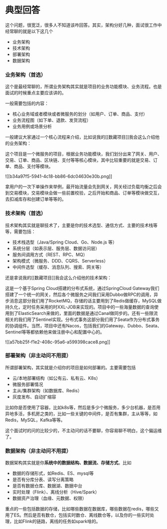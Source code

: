 # 典型回答


这个问题，很宽泛，很多人不知道该咋回答。其实，架构分好几种，面试很工作中经常聊的就是以下这几个



+ 业务架构
+ 技术架构
+ 部署架构
+ 数据架构



### 业务架构（首选）


这个是最经常聊的，所谓业务架构其实就是项目的业务功能模块、业务流程。也是面试的时候重点主要应该讲的。



一般需要包括的内容：



+ 核心业务域或者模块或者微服务的划分（如用户、订单、商品、支付）
+ 业务流程图（如下单、退款、发货流程）
+ 业务用例或场景分析



一般建议大家通过一个核心流程来介绍，比如说我的[[数藏项目]]我会这么介绍他的业务架构：



这个项目是一个微服务的项目，根据业务功能模块，我们划分出来了网关、用户、交易、订单、商品、区块链、支付等等核心模块，其中比较重要的就是交易、订单、商品、支付等模块。



![[b34a97f5-5941-4c18-bb86-6dc04630e30b.png]]



拿用户的一次下单操作来举例，最开始流量会先到网关，网关经过负载均衡之后会到交易模块，交易模块会做一些前置校验，之后开始和商品、订单等模块做交互，去扣减库存和创建订单等等的。





### 技术架构（首选）


技术架构其实就是聊技术了，主要是你的技术选型、通信方式、主要的技术栈等等，需要包括：



+ 技术栈选型（Java/Spring Cloud、Go、Node.js 等）
+ 系统分层（如表示层、服务层、数据访问层）
+ 服务间调用方式（REST、RPC、MQ）
+ 架构模式（微服务、DDD、CQRS、Serverless）
+ 中间件选型（缓存、消息队列、搜索、网关等）





还是拿说我的[[数藏项目]]我会这么介绍他的技术架构：



这是一个基于Spring Cloud搭建的分布式系统，通过SpringCloud Gateway我们搭建了一个统一的网关，然后各个微服务之间我们采用Dubbo做RPC的调用，异步消息这部分我们用了RocketMQ，存储的话主要用到了Redis做缓存，MySQL做持久化，定时任务采用的时XXL-JOB来实现的。项目中的一些海量数据的查询使用到了ElasticSearch来做的，里面的数据是通过Canal做同步的。还有一些限流相关的我们用了Sentinel实现。分布式事务这部分我们用了Seata作为分布式事务的协调组件。当然，项目中还有Nacos，包括我们的Gateway、Dubbo、Seata、Sentinel等等都依赖他来做注册中心和配置中心的。







![[a57bb25f-f1e2-408c-95a6-a599398cace8.png]]





### 部署架构（非主动问不用提）


所谓部署架构，其实就是介绍你的项目是如何部署的。主要需要包括



+ 云/本地部署结构（如公有云、私有云、K8s）
+ 微服务部署情况
+ 主从/集群架构（如数据库、Redis）
+ 灰度发布、自动扩缩容



比如你是否使用了容器，比如k8s等，然后是多少个微服务，多少台机器，是否用异地多活，多机房之类的，比如一些关键的中间件，是否有集群，主从等等，如Redis，MySQL，Kafka等等。



这个面试时的问的比较少的，不主动问的话不要聊，你容易聊不明白，这个偏运维了。





### 数据架构（非主动问不用提）


数据架构其实就是你**系统中的数据结构、数据流、存储方式**。比如



+ 数据的存储形式，如Redis、ES、mysql等
+ 是否有分库分表、读写分离策略
+ 是否有数据仓库、数据湖、数据中台
+ 实时处理（Flink）、离线分析（Hive/Spark）
+ 数据资产治理（血缘、元数据、权限）



重点的一些包括数据的存储，比如哪些数据在数据库，哪些数据在redis，哪些又用了ES。然后是否有数仓，包括实时数仓、离线数仓等，以及你的一些实时处理，比如Flink的链路，离线的任务如spark啥的。

